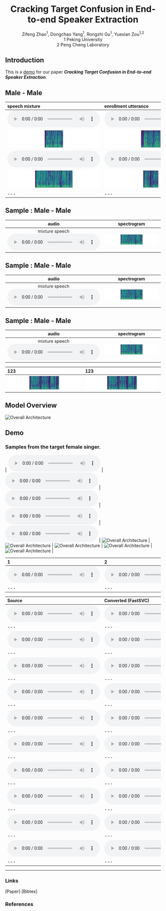 # <center> Cracking Target Confusion in End-to-end Speaker Extraction </center>

<center> Zifeng Zhao<sup>1</sup>, Dongchao Yang<sup>1</sup>, Rongzhi Gu<sup>1</sup>, Yuexian Zou<sup>1,2</sup> </center> 

<center> 1 Peking University </center>

<center> 2 Peng Cheng Laboratory</center>

## Introduction
This is a [demo](https://zhazhafon.github.io/demo-confusion/) for our paper **_Cracking Target Confusion in End-to-end Speaker Extraction_**.

## Male - Male

| speech mixture | enrollment utterance | baseline | ours | ground-truth speech | 
| :--- | :--- | :--- | :--- | :--- |
|<audio src="wavs/male2male/908-31957-0007_5105-28233-0000.wav" controls preload></audio>|<audio src="wavs/male2male/6829-68769-0023_5105-28240-0012.wav" controls preload></audio>|<audio src="wavs/male2male/baseline/908-31957-0007_5105-28233-0000_s1.wav" controls preload></audio>|<audio src="wavs/male2male/ours/908-31957-0007_5105-28233-0000_s1.wav" controls preload></audio>|<audio src="wavs/male2male/ours/908-31957-0007_5105-28233-0000_s1.wav" controls preload></audio>|
|<img src="wavs/male2male/908-31957-0007_5105-28233-0000.png"/>|<img src="wavs/male2male/6829-68769-0023_5105-28240-0012.png"/>|<img src="wavs/male2male/baseline/908-31957-0007_5105-28233-0000_s1.png"/>|<img src="wavs/male2male/ours/908-31957-0007_5105-28233-0000_s1.png"/>|<img src="wavs/male2male/gt/908-31957-0007_5105-28233-0000.png"/>|
|<audio src="wavs/male2male/4077-13754-0011_2300-131720-0008.wav" controls preload></audio>|<audio src="wavs/male2male/1188-133604-0029_4077-13751-0006.wav" controls preload></audio>|<audio src="wavs/male2male/baseline/4077-13754-0011_2300-131720-0008_s0.wav" controls preload></audio>|<audio src="wavs/male2male/ours/4077-13754-0011_2300-131720-0008_s0.wav" controls preload></audio>|<audio src="wavs/male2male/gt/4077-13754-0011_2300-131720-0008.wav" controls preload></audio>|
|<img src="wavs/male2male/4077-13754-0011_2300-131720-0008.png"/>|<img src="wavs/male2male/1188-133604-0029_4077-13751-0006.png"/>|<img src="wavs/male2male/baseline/4077-13754-0011_2300-131720-0008_s0.png"/>|<img src="wavs/male2male/ours/4077-13754-0011_2300-131720-0008_s0.png"/>|<img src="wavs/male2male/gt/4077-13754-0011_2300-131720-0008.png"/>|
| --- | --- | --- | --- | --- |

## Sample : Male - Male
| <center>audio</center> | <center>spectrogram</center> |
| :--- | :--- |
|<center>mixture speech</center><center><audio src="wavs/male2male/4077-13754-0011_2300-131720-0008.wav" controls preload></audio></center>|<img src="wavs/male2male/4077-13754-0011_2300-131720-0008.png"/>|<center>enrollment utterance</center><audio src="wavs/male2male/1188-133604-0029_4077-13751-0006.wav" controls preload></audio></center>|<img src="wavs/male2male/1188-133604-0029_4077-13751-0006.png"/>|<center>baseline</center><center><audio src="wavs/male2male/baseline/1188-133604-0029_4077-13751-0006_s0.wav" controls preload></audio></center>|<img src="wavs/male2male/baseline/4077-13754-0011_2300-131720-0008_s0.png"/>|<center>ours</center><center><audio src="wavs/male2male/ours/1188-133604-0029_4077-13751-0006_s0.wav" controls preload></audio></center>|<img src="wavs/male2male/ours/4077-13754-0011_2300-131720-0008_s0.png"/>|<center>ground truth</center><center><audio src="wavs/male2male/gt/4077-13754-0011_2300-131720-0008.wav" controls preload></audio></center>|<img src="wavs/male2male/gt/4077-13754-0011_2300-131720-0008.png"/>|

## Sample : Male - Male
| <center>audio</center> | <center>spectrogram</center> |
| :--- | :--- |
|<center>mixture speech</center><center><audio src="wavs/male2male/4077-13754-0011_2300-131720-0008.wav" controls preload></audio></center>|<img src="wavs/male2male/4077-13754-0011_2300-131720-0008.png"/>|<center>enrollment utterance</center><audio src="wavs/male2male/1188-133604-0029_4077-13751-0006.wav" controls preload></audio></center>|<img src="wavs/male2male/1188-133604-0029_4077-13751-0006.png"/>|<center>baseline</center><center><audio src="wavs/male2male/baseline/1188-133604-0029_4077-13751-0006_s0.wav" controls preload></audio></center>|<img src="wavs/male2male/baseline/4077-13754-0011_2300-131720-0008_s0.png"/>|<center>ours</center><center><audio src="wavs/male2male/ours/1188-133604-0029_4077-13751-0006_s0.wav" controls preload></audio></center>|<img src="wavs/male2male/ours/4077-13754-0011_2300-131720-0008_s0.png"/>|<center>ground truth</center><center><audio src="wavs/male2male/gt/4077-13754-0011_2300-131720-0008.wav" controls preload></audio></center>|<img src="wavs/male2male/gt/4077-13754-0011_2300-131720-0008.png"/>|

## Sample : Male - Male
| <center>audio</center> | <center>spectrogram</center> |
| :--- | :--- |
|<center>mixture speech</center><center><audio src="wavs/male2male/4077-13754-0011_2300-131720-0008.wav" controls preload></audio></center>|<img src="wavs/male2male/4077-13754-0011_2300-131720-0008.png"/>|<center>enrollment utterance</center><audio src="wavs/male2male/1188-133604-0029_4077-13751-0006.wav" controls preload></audio></center>|<img src="wavs/male2male/1188-133604-0029_4077-13751-0006.png"/>|<center>baseline</center><center><audio src="wavs/male2male/baseline/1188-133604-0029_4077-13751-0006_s0.wav" controls preload></audio></center>|<img src="wavs/male2male/baseline/4077-13754-0011_2300-131720-0008_s0.png"/>|<center>ours</center><center><audio src="wavs/male2male/ours/1188-133604-0029_4077-13751-0006_s0.wav" controls preload></audio></center>|<img src="wavs/male2male/ours/4077-13754-0011_2300-131720-0008_s0.png"/>|<center>ground truth</center><center><audio src="wavs/male2male/gt/4077-13754-0011_2300-131720-0008.wav" controls preload></audio></center>|<img src="wavs/male2male/gt/4077-13754-0011_2300-131720-0008.png"/>|

| 123 | 123|
| :--- | :--- |
|<img src="wavs/male2male/gt/4077-13754-0011_2300-131720-0008.png"/>|<img src="wavs/male2male/gt/4077-13754-0011_2300-131720-0008.png"/>


## Model Overview
<img src="imgs/model.png" alt="Overall Architecture"/>

## Demo
### Samples from the target female singer.

| <audio src="wavs/4446-2271-0021_4970-29093-0013_mix.wav" controls preload></audio> | <audio src="wavs/4446-2271-0012_1580-141083-0012_e0.wav" controls preload></audio> | <audio src="wavs/4446-2271-0021_4970-29093-0013_est0.wav" controls preload></audio> | <audio src="wavs/4446-2271-0021_4970-29093-0013_rto0.wav" controls preload></audio> | <audio src="wavs/4446-2271-0021_4970-29093-0013_gt0.wav" controls preload></audio>
| <img src="imgs/model.png" alt="Overall Architecture"/> | <img src="imgs/model.png" alt="Overall Architecture"/> | <img src="imgs/model.png" alt="Overall Architecture"/> | <img src="imgs/model.png" alt="Overall Architecture"/> | <img src="imgs/model.png" alt="Overall Architecture"/> |

| 1 | 2 | 3 | 4 | 
| :--- | :--- | :--- | :--- |
| <audio src="wavs/ref/1.wav" controls preload></audio> | <audio src="wavs/ref/2.wav" controls preload></audio> | <audio src="wavs/ref/3.wav" controls preload></audio> | <audio src="wavs/ref/4.wav" controls preload></audio> |
| --- | --- | --- | --- |


| Source | Converted (FastSVC) | Converted (DiffSVC) |
| :--- | :--- | :--- |
| <audio src="wavs/source/0.wav" controls preload></audio> | <audio src="wavs/fastsvc/0.wav" controls preload></audio> | <audio src="wavs/diffsvc/0.wav" controls preload></audio> | 
| --- | --- | --- |
| <audio src="wavs/source/1.wav" controls preload></audio> | <audio src="wavs/fastsvc/1.wav" controls preload></audio> | <audio src="wavs/diffsvc/1.wav" controls preload></audio> | 
| --- | --- | --- |
| <audio src="wavs/source/2.wav" controls preload></audio> | <audio src="wavs/fastsvc/2.wav" controls preload></audio> | <audio src="wavs/diffsvc/2.wav" controls preload></audio> | 
| --- | --- | --- |
| <audio src="wavs/source/3.wav" controls preload></audio> | <audio src="wavs/fastsvc/3.wav" controls preload></audio> | <audio src="wavs/diffsvc/3.wav" controls preload></audio> | 
| --- | --- | --- |
| <audio src="wavs/source/4.wav" controls preload></audio> | <audio src="wavs/fastsvc/4.wav" controls preload></audio> | <audio src="wavs/diffsvc/4.wav" controls preload></audio> | 
| --- | --- | --- |
| <audio src="wavs/source/5.wav" controls preload></audio> | <audio src="wavs/fastsvc/5.wav" controls preload></audio> | <audio src="wavs/diffsvc/5.wav" controls preload></audio> | 
| --- | --- | --- |
| <audio src="wavs/source/6.wav" controls preload></audio> | <audio src="wavs/fastsvc/6.wav" controls preload></audio> | <audio src="wavs/diffsvc/6.wav" controls preload></audio> | 
| --- | --- | --- |
| <audio src="wavs/source/7.wav" controls preload></audio> | <audio src="wavs/fastsvc/7.wav" controls preload></audio> | <audio src="wavs/diffsvc/7.wav" controls preload></audio> | 
| --- | --- | --- |
| <audio src="wavs/source/8.wav" controls preload></audio> | <audio src="wavs/fastsvc/8.wav" controls preload></audio> | <audio src="wavs/diffsvc/8.wav" controls preload></audio> | 
| --- | --- | --- |
| <audio src="wavs/source/9.wav" controls preload></audio> | <audio src="wavs/fastsvc/9.wav" controls preload></audio> | <audio src="wavs/diffsvc/9.wav" controls preload></audio> | 
| --- | --- | --- |

---

### Links

[Paper] [Bibtex]

### References